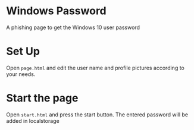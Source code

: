 # Windows Password
A phishing page to get the Windows 10 user password

# Set Up
Open `page.html` and edit the user name and profile pictures according to your needs.

# Start the page
Open `start.html` and press the start button. The entered password will be added in localstorage
